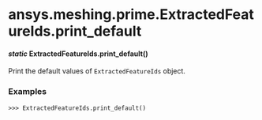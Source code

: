 # ansys.meshing.prime.ExtractedFeatureIds.print_default



#### *static* ExtractedFeatureIds.print_default()

Print the default values of `ExtractedFeatureIds` object.

### Examples

```pycon
>>> ExtractedFeatureIds.print_default()
```

<!-- !! processed by numpydoc !! -->
